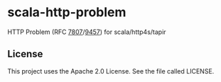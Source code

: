 # scala-http-problem

HTTP Problem (RFC [7807](https://datatracker.ietf.org/doc/html/rfc7807)/[9457](https://datatracker.ietf.org/doc/html/rfc9457)) for scala/http4s/tapir

## License

This project uses the Apache 2.0 License. See the file called LICENSE.
